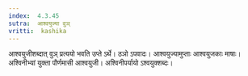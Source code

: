 ```yaml
---
index:  4.3.45
sutra:  आश्वयुज्या वुञ्
vritti:  kashika 
---
```


आश्वयुजीशब्दात् वुञ् प्रत्ययो भवति उप्ते ऽर्थे। ठञो ऽपवादः। आश्वयुज्यामुप्ताः आश्वयुजकाः माषाः। अश्विनीभ्यां युक्ता पौर्णमासी आश्वयुजी। अश्विनीपर्यायो ऽश्वयुक्शब्दः।

